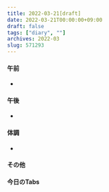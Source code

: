 ```yaml
---
title: 2022-03-21[draft]
date: 2022-03-21T00:00:00+09:00
draft: false
tags: ["diary", ""]
archives: 2022-03
slug: 571293
---
```

#### 午前
- 
#### 午後
- 
#### 体調
- 
#### その他
#### 今日のTabs